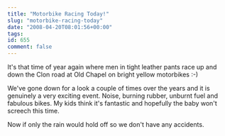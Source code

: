 ```yaml
---
title: "Motorbike Racing Today!"
slug: "motorbike-racing-today"
date: "2008-04-20T08:01:56+00:00"
tags:
id: 655
comment: false
---
```


It's that time of year again where men in tight leather pants race up and down the Clon road at Old Chapel on bright yellow motorbikes :-)

We've gone down for a look a couple of times over the years and it is genuinely a very exciting event. Noise, burning rubber, unburnt fuel and fabulous bikes. My kids think it's fantastic and hopefully the baby won't screech this time.

Now if only the rain would hold off so we don't have any accidents.
